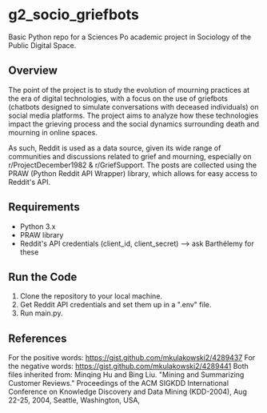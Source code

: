 # g2_socio_griefbots

Basic Python repo for a Sciences Po academic project in Sociology of the Public Digital Space.
## Overview

The point of the project is to study the evolution of mourning practices at the era of digital technologies, with a focus on the use of griefbots (chatbots designed to simulate conversations with deceased individuals) on social media platforms. 
The project aims to analyze how these technologies impact the grieving process and the social dynamics surrounding death and mourning in online spaces.

As such, Reddit is used as a data source, given its wide range of communities and discussions related to grief and mourning, especially on r/ProjectDecember1982 & r/GriefSupport.
The posts are collected using the PRAW (Python Reddit API Wrapper) library, which allows for easy access to Reddit's API.

## Requirements
- Python 3.x
- PRAW library
- Reddit's API credentials (client_id, client_secret) --> ask Barthélemy for these

## Run the Code
1. Clone the repository to your local machine.
2. Get Reddit API credentials and set them up in a ".env" file. 
3. Run main.py.


## References

For the positive words: https://gist.github.com/mkulakowski2/4289437
For the negative words: https://gist.github.com/mkulakowski2/4289441
Both files inherited from:  Minqing Hu and Bing Liu. "Mining and Summarizing Customer Reviews." Proceedings of the ACM SIGKDD International Conference on Knowledge Discovery and Data Mining (KDD-2004), Aug 22-25, 2004, Seattle, Washington, USA, 
